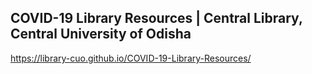 ## COVID-19 Library Resources | Central Library, Central University of Odisha
https://library-cuo.github.io/COVID-19-Library-Resources/
